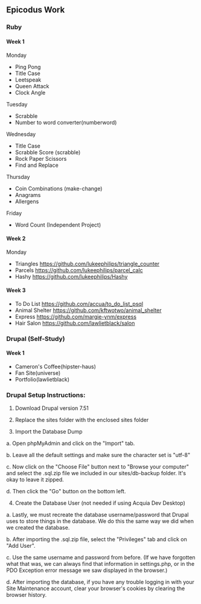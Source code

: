 ## Epicodus Work

### Ruby

#### Week 1

Monday

* Ping Pong
* Title Case
* Leetspeak
* Queen Attack
* Clock Angle

Tuesday

* Scrabble
* Number to word converter(numberword)

Wednesday

* Title Case
* Scrabble Score (scrabble)
* Rock Paper Scissors
* Find and Replace

Thursday

* Coin Combinations (make-change)
* Anagrams
* Allergens

Friday

* Word Count (Independent Project)

#### Week 2

Monday

* Triangles https://github.com/lukeephilips/triangle_counter
* Parcels   https://github.com/lukeephilips/parcel_calc
* Hashy     https://github.com/lukeephilips/Hashy

#### Week 3

* To Do List      https://github.com/accua/to_do_list_psql
* Animal Shelter  https://github.com/kftwotwo/animal_shelter
* Express         https://github.com/margie-ynm/express
* Hair Salon      https://github.com/lawlietblack/salon

### Drupal (Self-Study)

#### Week 1

* Cameron's Coffee(hipster-haus)
* Fan Site(universe)
* Portfolio(lawlietblack)







### Drupal Setup Instructions:

1. Download Drupal version 7.51

2. Replace the sites folder with the enclosed sites folder

3. Import the Database Dump

  a. Open phpMyAdmin and click on the "Import" tab.

  b. Leave all the default settings and make sure the character set is "utf-8"

  c. Now click on the "Choose File" button next to "Browse your computer" and select the .sql.zip file we included in our sites/db-backup folder. It's okay to leave it zipped.

  d. Then click the "Go" button on the bottom left.

4. Create the Database User (not needed if using Acquia Dev Desktop)

  a. Lastly, we must recreate the database username/password that Drupal uses to store things in the database. We do this the same way we did when we created the database.

  b. After importing the .sql.zip file, select the "Privileges" tab and click on "Add User".

  c. Use the same username and password from before. (If we have forgotten what that was, we can always find that information in settings.php, or in the PDO Exception error message we saw displayed in the browser.)

  d. After importing the database, if you have any trouble logging in with your Site Maintenance account, clear your browser's cookies by clearing the browser history.

